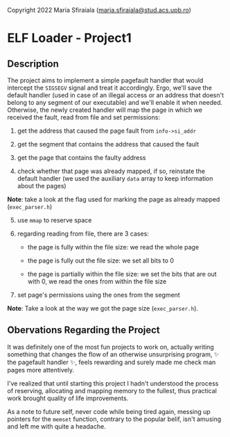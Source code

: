 Copyright 2022 Maria Sfiraiala (maria.sfiraiala@stud.acs.upb.ro)

# ELF Loader - Project1

## Description

The project aims to implement a simple pagefault handler that would intercept the `SIGSEGV` signal and treat it accordingly.
Ergo, we'll save the default handler (used in case of an illegal access or an address that doesn't belong to any segment of our executable) and we'll enable it when needed.
Otherwise, the newly created handler will map the page in which we received the fault, read from file and set permissions:

1. get the address that caused the page fault from `info->si_addr`

2. get the segment that contains the address that caused the fault

3. get the page that contains the faulty address

4. check whether that page was already mapped, if so, reinstate the default handler (we used the auxiliary `data` array to keep information about the pages)

**Note**: take a look at the flag used for marking the page as already mapped (`exec_parser.h`)

5. use `mmap` to reserve space

6. regarding reading from file, there are 3 cases:

    * the page is fully within the file size: we read the whole page

    * the page is fully out the file size: we set all bits to 0

    * the page is partially within the file size: we set the bits that are out with 0, we read the ones from within the file size

7. set page's permissions using the ones from the segment

**Note**: Take a look at the way we got the page size (`exec_parser.h`).

## Obervations Regarding the Project

It was definitely one of the most fun projects to work on, actually writing something that changes the flow of an otherwise unsurprising program, :sparkles: the pagefault handler :sparkles:, feels rewarding and surely made me check man pages more attentively.

I've realized that until starting this project I hadn't understood the process of reserving, allocating and mapping memory to the fullest, thus practical work brought quality of life improvements.

As a note to future self, never code while being tired again, messing up pointers for the `memset` function, contrary to the popular belif, isn't amusing and left me with quite a headache.
